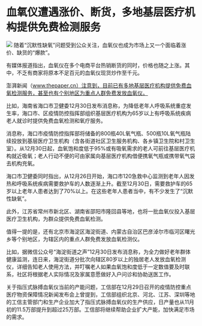 # 血氧仪遭遇涨价、断货，多地基层医疗机构提供免费检测服务

![](https://inews.gtimg.com/newsapp_bt/0/15585904040/1000)
随着“沉默性缺氧”问题受到公众关注，血氧仪也成为市场上又一个面临着涨价、缺货的“爆款”。

有媒体报道指出，血氧仪在多个电商平台热销断货的同时，价格也随之上涨。其中，不乏有商家将原本不足百元的血氧仪现货炒作至千元。

澎湃新闻（www.thepaper.cn）注意到，目前已有多地基层医疗机构提供免费血氧检测服务，甚至也有个别地区为重点人群免费发放血氧仪。

比如，海南省海口市卫健委12月30日发布消息称，为降低老年人呼吸系统重症发生率，海口市、区疫情防控指挥部组织基层医疗机构为65岁以上有呼吸系统疾病老人就诊时提供免费血氧检测和氧疗服务。

消息称，海口市疫情防控指挥部将储备的800瓶40L氧气瓶、500瓶10L氧气瓶陆续投放到基层医疗卫生机构（含各街道社区卫生服务机构、各乡镇卫生院和村卫生室）。从12月30日起，血氧饱和度低于95%或有吸氧需求的老人可前往基层医疗机构就近吸氧；老人行动不便的可由家属向基层医疗机构借便携氧气瓶或携带氧气袋去机构充氧。

海口市卫健委同时指出，从12月26日开始，海口市120急救中心监测到老年人因发热和呼吸系统疾病需要救护车的人数逐渐上升。截至12月30日，需要救护车的65岁以上老年人患者达到了70%以上。在这些老年人患者当中，有不少发生了“沉默性缺氧”。

此外，江苏省常州市新北区、湖南省邵阳市隆回县等地，也将一批血氧仪投入基层医疗卫生机构，为群众提供免费血氧检测。

值得一提的是，还有北京市海淀区海淀街道、内蒙古自治区巴彦淖尔市临河区曙光乡等个别地区，为辖区内的重点人群免费发放血氧检测仪。

比如，据微信公众号“海淀街道之声”12月30日发布消息称，为全力做好老年群体健康监测，连日来，海淀街道分批次向辖区80岁以上的独居老人发放血氧检测仪，详细告知老人使用方法，并叮嘱老人如果血氧饱和度低于一定数值要及时联系，社区将根据老人实际情况及家属意愿做好入户问诊和协助送医工作。

关于指压式脉搏血氧仪当前的产能问题，工信部在12月29日召开的疫情防控重点医疗物资保障情况新闻发布会上曾提到，工信部组织北京、河北、江苏、深圳等地的工信主管部门和生产企业加大了指压式脉搏血氧仪的生产供应，日产量也从11月初的11.5万部提升到超过25万部。工信部将继续帮助企业扩大产能，加快满足市场的需求。

